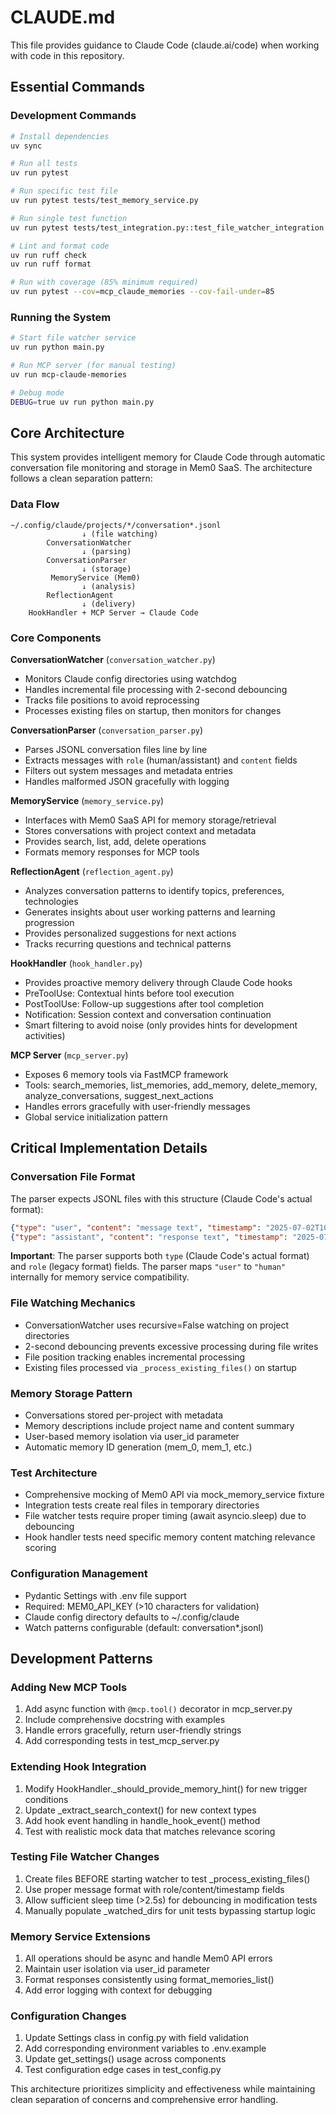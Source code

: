 # CLAUDE.md

This file provides guidance to Claude Code (claude.ai/code) when working with code in this repository.

## Essential Commands

### Development Commands
```bash
# Install dependencies
uv sync

# Run all tests
uv run pytest

# Run specific test file
uv run pytest tests/test_memory_service.py

# Run single test function
uv run pytest tests/test_integration.py::test_file_watcher_integration -xvs

# Lint and format code
uv run ruff check
uv run ruff format

# Run with coverage (85% minimum required)
uv run pytest --cov=mcp_claude_memories --cov-fail-under=85
```

### Running the System
```bash
# Start file watcher service
uv run python main.py

# Run MCP server (for manual testing)
uv run mcp-claude-memories

# Debug mode
DEBUG=true uv run python main.py
```

## Core Architecture

This system provides intelligent memory for Claude Code through automatic conversation file monitoring and storage in Mem0 SaaS. The architecture follows a clean separation pattern:

### Data Flow
```
~/.config/claude/projects/*/conversation*.jsonl
                ↓ (file watching)
        ConversationWatcher
                ↓ (parsing)
        ConversationParser
                ↓ (storage)
         MemoryService (Mem0)
                ↓ (analysis)
        ReflectionAgent
                ↓ (delivery)
    HookHandler + MCP Server → Claude Code
```

### Core Components

**ConversationWatcher** (`conversation_watcher.py`)
- Monitors Claude config directories using watchdog
- Handles incremental file processing with 2-second debouncing
- Tracks file positions to avoid reprocessing
- Processes existing files on startup, then monitors for changes

**ConversationParser** (`conversation_parser.py`) 
- Parses JSONL conversation files line by line
- Extracts messages with `role` (human/assistant) and `content` fields
- Filters out system messages and metadata entries
- Handles malformed JSON gracefully with logging

**MemoryService** (`memory_service.py`)
- Interfaces with Mem0 SaaS API for memory storage/retrieval  
- Stores conversations with project context and metadata
- Provides search, list, add, delete operations
- Formats memory responses for MCP tools

**ReflectionAgent** (`reflection_agent.py`)
- Analyzes conversation patterns to identify topics, preferences, technologies
- Generates insights about user working patterns and learning progression
- Provides personalized suggestions for next actions
- Tracks recurring questions and technical patterns

**HookHandler** (`hook_handler.py`)
- Provides proactive memory delivery through Claude Code hooks
- PreToolUse: Contextual hints before tool execution
- PostToolUse: Follow-up suggestions after tool completion  
- Notification: Session context and conversation continuation
- Smart filtering to avoid noise (only provides hints for development activities)

**MCP Server** (`mcp_server.py`)
- Exposes 6 memory tools via FastMCP framework
- Tools: search_memories, list_memories, add_memory, delete_memory, analyze_conversations, suggest_next_actions
- Handles errors gracefully with user-friendly messages
- Global service initialization pattern

## Critical Implementation Details

### Conversation File Format
The parser expects JSONL files with this structure (Claude Code's actual format):
```json
{"type": "user", "content": "message text", "timestamp": "2025-07-02T10:00:00Z"}
{"type": "assistant", "content": "response text", "timestamp": "2025-07-02T10:00:01Z"}
```

**Important**: The parser supports both `type` (Claude Code's actual format) and `role` (legacy format) fields. The parser maps `"user"` to `"human"` internally for memory service compatibility.

### File Watching Mechanics
- ConversationWatcher uses recursive=False watching on project directories
- 2-second debouncing prevents excessive processing during file writes
- File position tracking enables incremental processing
- Existing files processed via `_process_existing_files()` on startup

### Memory Storage Pattern
- Conversations stored per-project with metadata
- Memory descriptions include project name and content summary
- User-based memory isolation via user_id parameter
- Automatic memory ID generation (mem_0, mem_1, etc.)

### Test Architecture
- Comprehensive mocking of Mem0 API via mock_memory_service fixture
- Integration tests create real files in temporary directories
- File watcher tests require proper timing (await asyncio.sleep) due to debouncing
- Hook handler tests need specific memory content matching relevance scoring

### Configuration Management  
- Pydantic Settings with .env file support
- Required: MEM0_API_KEY (>10 characters for validation)
- Claude config directory defaults to ~/.config/claude
- Watch patterns configurable (default: conversation*.jsonl)

## Development Patterns

### Adding New MCP Tools
1. Add async function with `@mcp.tool()` decorator in mcp_server.py
2. Include comprehensive docstring with examples
3. Handle errors gracefully, return user-friendly strings
4. Add corresponding tests in test_mcp_server.py

### Extending Hook Integration
1. Modify HookHandler._should_provide_memory_hint() for new trigger conditions
2. Update _extract_search_context() for new context types
3. Add hook event handling in handle_hook_event() method
4. Test with realistic mock data that matches relevance scoring

### Testing File Watcher Changes
1. Create files BEFORE starting watcher to test _process_existing_files()
2. Use proper message format with role/content/timestamp fields
3. Allow sufficient sleep time (>2.5s) for debouncing in modification tests
4. Manually populate _watched_dirs for unit tests bypassing startup logic

### Memory Service Extensions
1. All operations should be async and handle Mem0 API errors
2. Maintain user isolation via user_id parameter
3. Format responses consistently using format_memories_list()
4. Add error logging with context for debugging

### Configuration Changes
1. Update Settings class in config.py with field validation
2. Add corresponding environment variables to .env.example
3. Update get_settings() usage across components
4. Test configuration edge cases in test_config.py

This architecture prioritizes simplicity and effectiveness while maintaining clean separation of concerns and comprehensive error handling.
